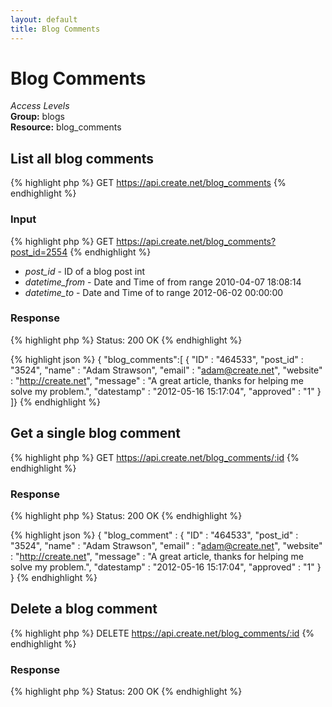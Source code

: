 ```yaml
---
layout: default
title: Blog Comments
---
```


Blog Comments
=============

*Access Levels*    
__Group:__ blogs     
__Resource:__ blog_comments

List all blog comments
-------------------

{% highlight php %}
GET 	https://api.create.net/blog_comments
{% endhighlight %}

### Input

{% highlight php %}
GET 	https://api.create.net/blog_comments?post_id=2554
{% endhighlight %}
* *post_id* - ID of a blog post int 
* *datetime_from* - Date and Time of from range 2010-04-07 18:08:14
* *datetime_to* - Date and Time of to range 2012-06-02 00:00:00

### Response

{% highlight php %}
Status: 200 OK
{% endhighlight %}

{% highlight json %}
{ "blog_comments":[
	{
		"ID" : "464533",
		"post_id" : "3524",
		"name" : "Adam Strawson",
		"email" : "adam@create.net",
		"website" : "http://create.net",
		"message" : "A great article, thanks for helping me solve my problem.",
		"datestamp" : "2012-05-16 15:17:04",
		"approved" : "1"
	}
]}
{% endhighlight %}

Get a single blog comment
-------------------------

{% highlight php %}
GET 	https://api.create.net/blog_comments/:id
{% endhighlight %}

### Response

{% highlight php %}
Status: 200 OK
{% endhighlight %}

{% highlight json %}
{ "blog_comment" :
	{
		"ID" : "464533",
		"post_id" : "3524",
		"name" : "Adam Strawson",
		"email" : "adam@create.net",
		"website" : "http://create.net",
		"message" : "A great article, thanks for helping me solve my problem.",
		"datestamp" : "2012-05-16 15:17:04",
		"approved" : "1"
	}
}
{% endhighlight %}


Delete a blog comment
------------------

{% highlight php %}
DELETE 	https://api.create.net/blog_comments/:id
{% endhighlight %}

### Response

{% highlight php %}
Status: 200 OK
{% endhighlight %}
